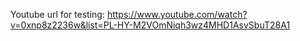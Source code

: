 Youtube url for testing: https://www.youtube.com/watch?v=0xnp8z2236w&list=PL-HY-M2VOmNiqh3wz4MHD1AsvSbuT28A1
